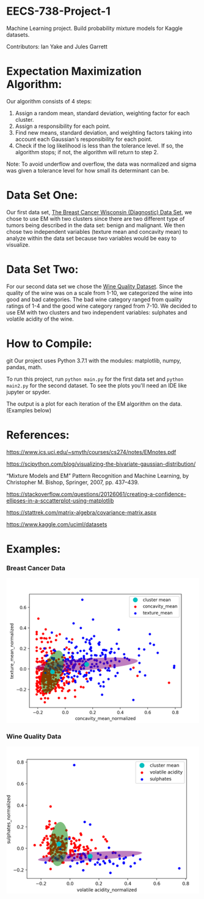
# EECS-738-Project-1
Machine Learning project. Build probability mixture models for Kaggle datasets.

Contributors: Ian Yake and Jules Garrett

# Expectation Maximization Algorithm:

Our algorithm consists of 4 steps: 
  1) Assign a random mean, standard deviation, weighting factor for each cluster. 
  2) Assign a responsibility for each point. 
  3) Find new means, standard deviation, and weighting factors taking into account each Gaussian's responsibility for each point.
  4) Check if the log likelihood is less than the tolerance level. If so, the algorithm stops; if not, the algorithm will return to step 2.

Note: To avoid underflow and overflow, the data was normalized and sigma was given a tolerance level for how small its determinant can be.

# Data Set One:

Our first data set, [The Breast Cancer Wisconsin (Diagnostic) Data Set](https://www.kaggle.com/uciml/breast-cancer-wisconsin-data), we chose to use EM with two clusters since there are two different type of tumors being described in the data set: benign and malignant. We then chose two independent variables (texture mean and concavity mean) to analyze within the data set because two variables would be easy to visualize.

# Data Set Two:

For our second data set we chose the [Wine Quality Dataset](https://www.kaggle.com/uciml/red-wine-quality-cortez-et-al-2009). Since the quality of the wine was on a scale from 1-10, we categorized the wine into good and bad categories. The bad wine category ranged from quality ratings of 1-4 and the good wine category ranged from 7-10. We decided to use EM with two clusters and two independent variables: sulphates and volatile acidity of the wine. 

# How to Compile: 
git 
Our project uses Python 3.7.1 with the modules: matplotlib, numpy, pandas, math.

To run this project, run `python main.py` for the first data set and `python main2.py` for the second dataset. To see the plots you'll need an IDE like jupyter or spyder. 

The output is a plot for each iteration of the EM algorithm on the data. (Examples below)

# References: 

https://www.ics.uci.edu/~smyth/courses/cs274/notes/EMnotes.pdf

https://scipython.com/blog/visualizing-the-bivariate-gaussian-distribution/

“Mixture Models and EM” Pattern Recognition and Machine Learning, by Christopher M. Bishop, Springer, 2007, pp. 437–439.

https://stackoverflow.com/questions/20126061/creating-a-confidence-ellipses-in-a-sccatterplot-using-matplotlib

https://stattrek.com/matrix-algebra/covariance-matrix.aspx

https://www.kaggle.com/uciml/datasets


# Examples:
### Breast Cancer Data
![Breast Cancer Final Plot](resources/cancer_final.png)
### Wine Quality Data
![Wine Quality Final Plot](resources/wine_final.png)